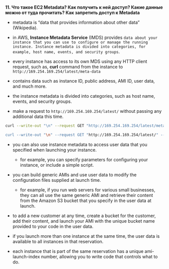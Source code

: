 **11. Что такое EC2 Metadata? Как получить к ней доступ? Какие данные можно от туда прочитать? Как запретить доступ к Metadata**

- metadata is “data that provides information about other data” (Wikipedia). 

- in AWS, **Instance Metadata Service** (IMDS) provides `data about your instance that you can use to configure or manage the running instance. Instance metadata is divided into categories, for example, host name, events, and security groups`.

- every instance has access to its own MDS using any HTTP client request, such as, **curl** command from the instance to `http://169.254.169.254/latest/meta-data`

- contains data such as instance ID, public address, AMI ID, user data, and much more.

- the instance metadata is divided into categories, such as host name, events, and security groups.

- make a request to `http://169.254.169.254/latest/` without passing any additional data this time.

```bash
curl --write-out "\n" --request GET "http://169.254.169.254/latest/meta-data/ami-id" --header "X-aws-ec2-metadata-token: $TOKEN

curl --write-out "\n" --request GET "http://169.254.169.254/latest/" --header "X-aws-ec2-metadata-token: $TOKEN"
```
- you can also use instance metadata to access user data that you specified when launching your instance.
    - for example, you can specify parameters for configuring your instance, or include a simple script. 

- you can build generic AMIs and use user data to modify the configuration files supplied at launch time.
  - for example, if you run web servers for various small businesses, they can all use the same generic AMI and retrieve their content from the Amazon S3 bucket that you specify in the user data at launch. 

- to add a new customer at any time, create a bucket for the customer, add their content, and launch your AMI with the unique bucket name provided to your code in the user data. 

- if you launch more than one instance at the same time, the user data is available to all instances in that reservation. 

- each instance that is part of the same reservation has a unique ami-launch-index number, allowing you to write code that controls what to do. 